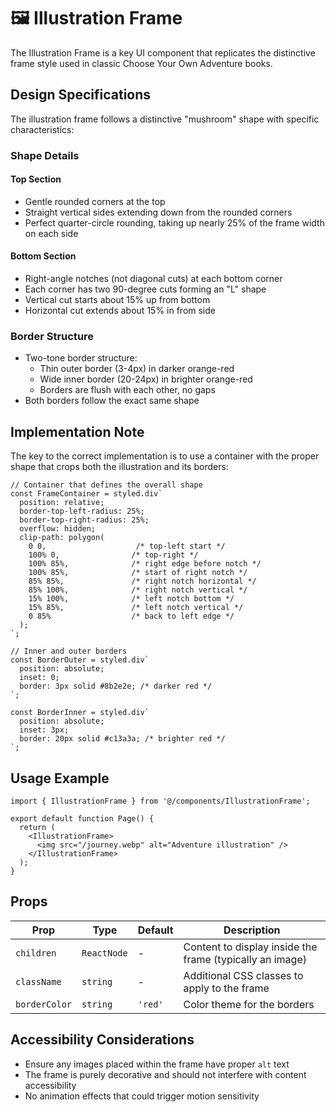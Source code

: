 # 🖼️ Illustration Frame

The Illustration Frame is a key UI component that replicates the distinctive frame style used in classic Choose Your Own Adventure books.

## Design Specifications

The illustration frame follows a distinctive "mushroom" shape with specific characteristics:

### Shape Details

#### Top Section
- Gentle rounded corners at the top
- Straight vertical sides extending down from the rounded corners
- Perfect quarter-circle rounding, taking up nearly 25% of the frame width on each side

#### Bottom Section
- Right-angle notches (not diagonal cuts) at each bottom corner
- Each corner has two 90-degree cuts forming an "L" shape
- Vertical cut starts about 15% up from bottom
- Horizontal cut extends about 15% in from side

### Border Structure
- Two-tone border structure:
  - Thin outer border (3-4px) in darker orange-red
  - Wide inner border (20-24px) in brighter orange-red
  - Borders are flush with each other, no gaps
- Both borders follow the exact same shape

## Implementation Note

The key to the correct implementation is to use a container with the proper shape that crops both the illustration and its borders:

```tsx
// Container that defines the overall shape
const FrameContainer = styled.div`
  position: relative;
  border-top-left-radius: 25%;
  border-top-right-radius: 25%;
  overflow: hidden;
  clip-path: polygon(
    0 0,                    /* top-left start */
    100% 0,                /* top-right */
    100% 85%,              /* right edge before notch */
    100% 85%,              /* start of right notch */
    85% 85%,               /* right notch horizontal */
    85% 100%,              /* right notch vertical */
    15% 100%,              /* left notch bottom */
    15% 85%,               /* left notch vertical */
    0 85%                  /* back to left edge */
  );
`;

// Inner and outer borders
const BorderOuter = styled.div`
  position: absolute;
  inset: 0;
  border: 3px solid #8b2e2e; /* darker red */
`;

const BorderInner = styled.div`
  position: absolute;
  inset: 3px;
  border: 20px solid #c13a3a; /* brighter red */
`;
```

## Usage Example

```tsx
import { IllustrationFrame } from '@/components/IllustrationFrame';

export default function Page() {
  return (
    <IllustrationFrame>
      <img src="/journey.webp" alt="Adventure illustration" />
    </IllustrationFrame>
  );
}
```

## Props

| Prop | Type | Default | Description |
|------|------|---------|-------------|
| `children` | `ReactNode` | - | Content to display inside the frame (typically an image) |
| `className` | `string` | - | Additional CSS classes to apply to the frame |
| `borderColor` | `string` | `'red'` | Color theme for the borders |

## Accessibility Considerations

- Ensure any images placed within the frame have proper `alt` text
- The frame is purely decorative and should not interfere with content accessibility
- No animation effects that could trigger motion sensitivity 